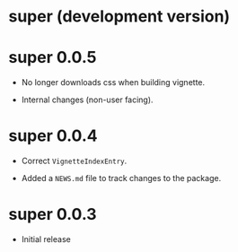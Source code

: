 # super (development version)

# super 0.0.5

* No longer downloads css when building vignette.

* Internal changes (non-user facing).

# super 0.0.4

* Correct `VignetteIndexEntry`.

* Added a `NEWS.md` file to track changes to the package.

# super 0.0.3

* Initial release
